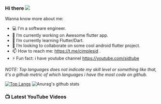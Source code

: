 ### Hi there <img src="https://svgshare.com/i/N5q.svg"  >




Wanna know more about me:

- 💻 I'm a software engineer.
- 🔭 I’m currently working on Awesome flutter app.
- 🌱 I’m currently learning Flutter/Dart.
- 👯 I’m looking to collaborate on some cool android flutter project.
- 📫 How to reach me: https://t.me/cimplesid .
- ⚡ Fun fact: i have youtube channel https://youtube.com/sidtube

<i>NOTE: Top languages does not indicate my skill level or something like that, it's a github metric of which languages i have the most code on github.</i>

[![Top Langs](https://github-readme-stats.vercel.app/api/top-langs/?username=cimplesid&hide_langs_below=1)](https://github.com/anuraghazra/github-readme-stats)
![Anurag's github stats](https://github-readme-stats.vercel.app/api?username=cimplesid&show_icons=true&theme=radical)

### 📺 Latest YouTube Videos
